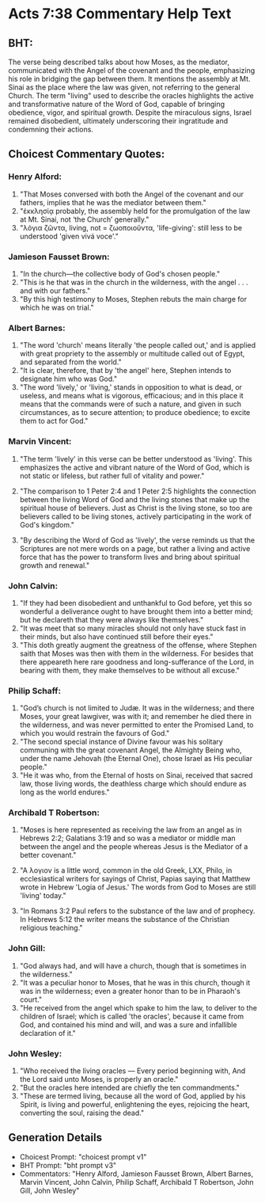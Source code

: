 # Acts 7:38 Commentary Help Text

## BHT:
The verse being described talks about how Moses, as the mediator, communicated with the Angel of the covenant and the people, emphasizing his role in bridging the gap between them. It mentions the assembly at Mt. Sinai as the place where the law was given, not referring to the general Church. The term "living" used to describe the oracles highlights the active and transformative nature of the Word of God, capable of bringing obedience, vigor, and spiritual growth. Despite the miraculous signs, Israel remained disobedient, ultimately underscoring their ingratitude and condemning their actions.

## Choicest Commentary Quotes:
### Henry Alford:
1. "That Moses conversed with both the Angel of the covenant and our fathers, implies that he was the mediator between them."
2. "ἐκκλησίᾳ probably, the assembly held for the promulgation of the law at Mt. Sinai, not ‘the Church’ generally."
3. "λόγια ζῶντα, living, not = ζωοποιοῦντα, 'life-giving': still less to be understood 'given vivá voce'."

### Jamieson Fausset Brown:
1. "In the church—the collective body of God's chosen people."
2. "This is he that was in the church in the wilderness, with the angel . . . and with our fathers."
3. "By this high testimony to Moses, Stephen rebuts the main charge for which he was on trial."

### Albert Barnes:
1. "The word 'church' means literally 'the people called out,' and is applied with great propriety to the assembly or multitude called out of Egypt, and separated from the world."
2. "It is clear, therefore, that by 'the angel' here, Stephen intends to designate him who was God."
3. "The word 'lively,' or 'living,' stands in opposition to what is dead, or useless, and means what is vigorous, efficacious; and in this place it means that the commands were of such a nature, and given in such circumstances, as to secure attention; to produce obedience; to excite them to act for God."

### Marvin Vincent:
1. "The term 'lively' in this verse can be better understood as 'living'. This emphasizes the active and vibrant nature of the Word of God, which is not static or lifeless, but rather full of vitality and power." 

2. "The comparison to 1 Peter 2:4 and 1 Peter 2:5 highlights the connection between the living Word of God and the living stones that make up the spiritual house of believers. Just as Christ is the living stone, so too are believers called to be living stones, actively participating in the work of God's kingdom." 

3. "By describing the Word of God as 'lively', the verse reminds us that the Scriptures are not mere words on a page, but rather a living and active force that has the power to transform lives and bring about spiritual growth and renewal."

### John Calvin:
1. "If they had been disobedient and unthankful to God before, yet this so wonderful a deliverance ought to have brought them into a better mind; but he declareth that they were always like themselves."
2. "It was meet that so many miracles should not only have stuck fast in their minds, but also have continued still before their eyes."
3. "This doth greatly augment the greatness of the offense, where Stephen saith that Moses was then with them in the wilderness. For besides that there appeareth here rare goodness and long-sufferance of the Lord, in bearing with them, they make themselves to be without all excuse."

### Philip Schaff:
1. "God’s church is not limited to Judæ. It was in the wilderness; and there Moses, your great lawgiver, was with it; and remember he died there in the wilderness, and was never permitted to enter the Promised Land, to which you would restrain the favours of God." 
2. "The second special instance of Divine favour was his solitary communing with the great covenant Angel, the Almighty Being who, under the name Jehovah (the Eternal One), chose Israel as His peculiar people."
3. "He it was who, from the Eternal of hosts on Sinai, received that sacred law, those living words, the deathless charge which should endure as long as the world endures."

### Archibald T Robertson:
1. "Moses is here represented as receiving the law from an angel as in Hebrews 2:2; Galatians 3:19 and so was a mediator or middle man between the angel and the people whereas Jesus is the Mediator of a better covenant." 

2. "A λογιον is a little word, common in the old Greek, LXX, Philo, in ecclesiastical writers for sayings of Christ, Papias saying that Matthew wrote in Hebrew 'Logia of Jesus.' The words from God to Moses are still 'living' today." 

3. "In Romans 3:2 Paul refers to the substance of the law and of prophecy. In Hebrews 5:12 the writer means the substance of the Christian religious teaching."

### John Gill:
1. "God always had, and will have a church, though that is sometimes in the wilderness."
2. "It was a peculiar honor to Moses, that he was in this church, though it was in the wilderness; even a greater honor than to be in Pharaoh's court."
3. "He received from the angel which spake to him the law, to deliver to the children of Israel; which is called 'the oracles', because it came from God, and contained his mind and will, and was a sure and infallible declaration of it."

### John Wesley:
1. "Who received the living oracles — Every period beginning with, And the Lord said unto Moses, is properly an oracle."
2. "But the oracles here intended are chiefly the ten commandments."
3. "These are termed living, because all the word of God, applied by his Spirit, is living and powerful, enlightening the eyes, rejoicing the heart, converting the soul, raising the dead."


## Generation Details
- Choicest Prompt: "choicest prompt v1"
- BHT Prompt: "bht prompt v3"
- Commentators: "Henry Alford, Jamieson Fausset Brown, Albert Barnes, Marvin Vincent, John Calvin, Philip Schaff, Archibald T Robertson, John Gill, John Wesley"
